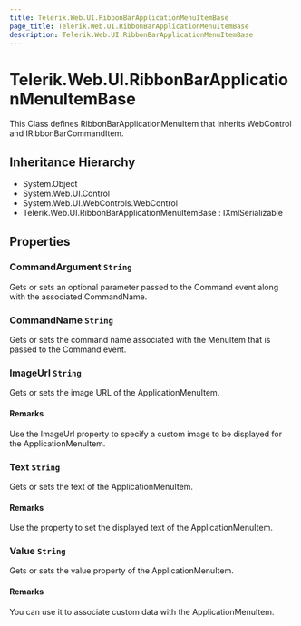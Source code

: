 ```yaml
---
title: Telerik.Web.UI.RibbonBarApplicationMenuItemBase
page_title: Telerik.Web.UI.RibbonBarApplicationMenuItemBase
description: Telerik.Web.UI.RibbonBarApplicationMenuItemBase
---
```


# Telerik.Web.UI.RibbonBarApplicationMenuItemBase

This Class defines RibbonBarApplicationMenuItem that inherits WebControl and IRibbonBarCommandItem.

## Inheritance Hierarchy

* System.Object
* System.Web.UI.Control
* System.Web.UI.WebControls.WebControl
* Telerik.Web.UI.RibbonBarApplicationMenuItemBase : IXmlSerializable

## Properties

###  CommandArgument `String`

Gets or sets an optional parameter passed to the Command event along with the associated CommandName.

###  CommandName `String`

Gets or sets the command name associated with the MenuItem that is passed to the Command event.

###  ImageUrl `String`

Gets or sets the image URL of the ApplicationMenuItem.

#### Remarks
Use the ImageUrl property to specify a custom
            	image to be displayed for the ApplicationMenuItem.

###  Text `String`

Gets or sets the text of the ApplicationMenuItem.

#### Remarks
Use the property to set the displayed text of the ApplicationMenuItem.

###  Value `String`

Gets or sets the value property of the ApplicationMenuItem.

#### Remarks
You can use it to associate custom data with the ApplicationMenuItem.

